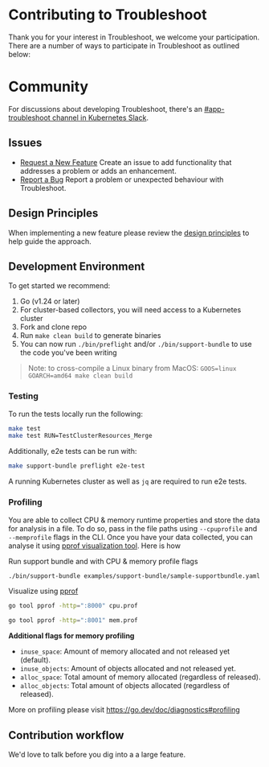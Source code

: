 # Contributing to Troubleshoot

Thank you for your interest in Troubleshoot, we welcome your participation. There are a number of ways to participate in Troubleshoot as outlined below:

# Community

For discussions about developing Troubleshoot, there's an [#app-troubleshoot channel in Kubernetes Slack](https://kubernetes.slack.com/channels/app-troubleshoot).

## Issues

- [Request a New Feature](https://github.com/replicatedhq/troubleshoot/issues/new?assignees=&labels=feature&template=feature_enhancement.md) Create an issue to add functionality that addresses a problem or adds an enhancement.
- [Report a Bug](https://github.com/replicatedhq/troubleshoot/issues/new?assignees=&labels=bug&template=bug_report.md) Report a problem or unexpected behaviour with Troubleshoot.

## Design Principles

When implementing a new feature please review the [design principles](./docs/design/design-principles.md) to help guide the approach.

## Development Environment

To get started we recommend:

1. Go (v1.24 or later)
2. For cluster-based collectors, you will need access to a Kubernetes cluster
3. Fork and clone repo
4. Run `make clean build` to generate binaries
5. You can now run `./bin/preflight` and/or `./bin/support-bundle` to use the code you've been writing

> Note: to cross-compile a Linux binary from MacOS:
> `GOOS=linux GOARCH=amd64 make clean build`

### Testing

To run the tests locally run the following:

```bash
make test
make test RUN=TestClusterResources_Merge
```

Additionally, e2e tests can be run with:

```bash
make support-bundle preflight e2e-test
```

A running Kubernetes cluster as well as `jq` are required to run e2e tests.

### Profiling

You are able to collect CPU & memory runtime properties and store the data for analysis in a file. To do so, pass in the file paths using `--cpuprofile` and `--memprofile` flags in the CLI. Once you have your data collected, you can analyse it using [pprof visualization tool](https://github.com/google/pprof/blob/main/doc/README.md). Here is how

Run support bundle and with CPU & memory profile flags

```sh
./bin/support-bundle examples/support-bundle/sample-supportbundle.yaml --cpuprofile=cpu.prof --memprofile=mem.prof
```

Visualize using [pprof](https://github.com/google/pprof/blob/main/doc/README.md)

```sh
go tool pprof -http=":8000" cpu.prof

go tool pprof -http=":8001" mem.prof
```

**Additional flags for memory profiling**
- `inuse_space`: Amount of memory allocated and not released yet (default).
- `inuse_objects`: Amount of objects allocated and not released yet.
- `alloc_space`: Total amount of memory allocated (regardless of released).
- `alloc_objects`: Total amount of objects allocated (regardless of released).

More on profiling please visit https://go.dev/doc/diagnostics#profiling

## Contribution workflow

We'd love to talk before you dig into a a large feature. 
